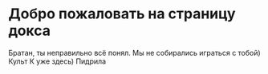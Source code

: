 # Добро пожаловать на страницу докса
Братан, ты неправильно всё понял. Мы не собирались играться с тобой)
  Культ К уже здесь) Пидрила
